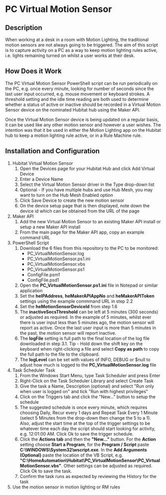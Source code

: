 # PC Virtual Motion Sensor

## Description

When working at a desk in a room with Motion Lighting, the traditional motion sensors are not always going to be triggered.  The aim of this script is to capture activity on a PC as a way to keep motion lighting rules active, i.e. lights remaining turned on whilst a user works at their desk.

## How Does it Work
The PC Virtual Motion Sensor PowerShell script can be run periodically on the PC, e.g. once every minute, looking for number of seconds since the last user input occurred, e.g. mouse movement or keyboard strokes.  A threshold setting and the idle time reading are both used to determine whether a status of active or inactive should be recorded in a Virtual Motion Sensor device on the nominated Hubitat hub using the Maker API.

Once the Virtual Motion Sensor device is being updated on a regular basis, it can be used like any other motion sensor and however a user wishes.  The intention was that it be used in either the Motion Lighting app on the Hubitat hub to keep a motion lighting rule active, or in a Rule Machine rule.

## Installation and Configuration

1. Hubitat Virtual Motion Sensor
   1. Open the Devices page for your Hubitat Hub and click Add Virtual Device
   2. Enter a Device Name
   3. Select the Virtual Motion Sensor driver in the Type drop-down list
   4. Optional - If you have multiple hubs and use Hub Mesh, you may want to turn on the Hub Mesh Enabled option
   5. Click Save Device to create the new motion sensor
   6. On the device setup page that is then displayed, note down the device id which can be obtained from the URL of the page
2. Maker API
   1. Add the new Virtual Motion Sensor to an existing Maker API install or setup a new Maker API install
   2. From the main page for the Maker API app, copy an example command URL 
3. PowerShell Script
   1. Download the 6 files from this repository to the PC to be monitored:
      * PC_VirtualMotionSensor.log
      * PC_VirtualMotionSensor.ps1.ini
      * PC_VirtualMotionSensor.vbs
      * PC_VirtualMotionSensor.ps1
      * ConfigFile.psm1
      * ConfigFile.psd1
   2. Open the **PC_VirtualMotionSensor.ps1.ini** file in Notepad or similar application
   3. Set the **heIPAddress**, **heMakerAPIAppNo** and **heMakerAPIToken** settings using the example commmand URL in step 2.2
   4. Set the **heMotionSensorDeviceId** from step 1.6
   5. The **inactiveSecsThreshold** can be left at 5 minutes (300 seconds) or adjusted as required.  In the example of 5 minutes, whilst ever there is user input less than 5 minutes ago, the motion sensor will report as active.  Once the last user input is more than 5 minutes in the past, the motion sensor will report inactive.
   6. The **logFile** setting is full path to the final location of the log file downloaded in step 3.1.  Tip - Hold down the shift key on the keyboard when right-clicking a file and select **Copy as path** to copy the full path to the file to the clipboard.
   7. The **logLevel** can be set with values of INFO, DEBUG or $null to adjust how much is logged to the **PC_VirtualMotionSensor.log** file
4. Task Scheduler Task   
   1. From the Windows Start Menu, type Task Scheduler and press Enter
   2. Right-Click on the Task Scheduler Library and select Create Task
   3. Give the task a Name, Description (optional) and select "Run only when user is logged on" and tick "Run with highest privileges"
   4. Click on the Triggers tab and click the "New..." button to setup the schedule
   5. The suggested schedule is once every minute, which requires choosing Daily, Recur every 1 days and Repeat Task Every 1 Minute (select 5 Minutes from the drop-down then change the 5 to a 1).  Also, adjust the start time at the top of the trigger settings to be whatever time each day the script should start looking for activity, e.g. 12:01:00 AM.  Click Ok to save the trigger schedule.
   6. Click the **Actions tab** and then the **"New..."** button.  For the **Action** setting choose **Start a Program**, for the **Program / Script** paste **C:\WINDOWS\System32\wscript.exe**.  In the **Add Arguments (Optional)** paste the location of the VB Script, e.g. **"C:\HomeAutomation\Hubitat\PC_VirtualMotionSensor\PC_VirtualMotionSensor.vbs"**.  Other settings can be adjusted as required.  Click Ok to save the task.
   7. Confirm the task runs as expected by reviewing the History for the task
4. Use the motion sensor in motion lighting or RM rules
